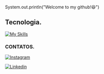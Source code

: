 System.out.println("Welcome to my github!😆")

## Tecnologia.     
[![My Skills](https://skillicons.dev/icons?i=java,spring,mongodb,mysql,docker,&perline=3)](https://skillicons.dev)


### CONTATOS.
[![Instagram](https://img.shields.io/badge/Instagram-E4405F?style=for-the-badge&logo=instagram&logoColor=white)](https://www.instagram.com/d_freitas01/)

[![Linkedin](https://img.shields.io/badge/LinkedIn-0077B5?style=for-the-badge&logo=linkedin&logoColor=white)](https://www.linkedin.com/in/jean-nascimento-51866a294/)

